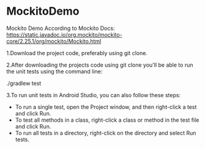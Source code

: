 # MockitoDemo
Mockito Demo According to Mockito Docs: https://static.javadoc.io/org.mockito/mockito-core/2.25.1/org/mockito/Mockito.html

1.Download the project code, preferably using git clone.

2.After downloading the projects code using git clone you'll be able to run the unit tests using the command line:

./gradlew test

3.To run unit tests in Android Studio, you can also follow these steps:

- To run a single test, open the Project window, and then right-click a test and click Run.
- To test all methods in a class, right-click a class or method in the test file and click Run.
- To run all tests in a directory, right-click on the directory and select Run tests.
